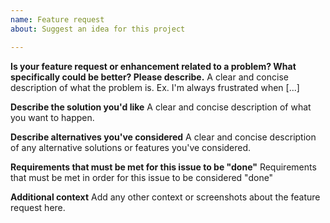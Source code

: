 ```yaml
---
name: Feature request
about: Suggest an idea for this project

---
```


**Is your feature request or enhancement related to a problem? What specifically could be better? Please describe.**
A clear and concise description of what the problem is. Ex. I'm always frustrated when [...]

**Describe the solution you'd like**
A clear and concise description of what you want to happen.

**Describe alternatives you've considered**
A clear and concise description of any alternative solutions or features you've considered.

**Requirements that must be met for this issue to be "done"**
Requirements that must be met in order for this issue to be considered "done"

**Additional context**
Add any other context or screenshots about the feature request here.
